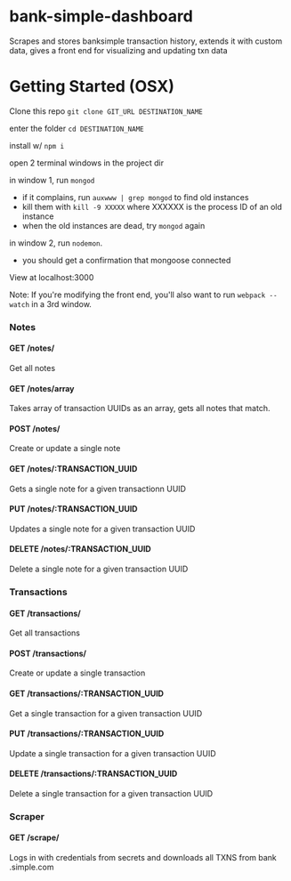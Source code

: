 # bank-simple-dashboard
Scrapes and stores banksimple transaction history, extends it with custom data, gives a front end for visualizing and updating txn data

# Getting Started (OSX)
Clone this repo `git clone GIT_URL DESTINATION_NAME`

enter the folder `cd DESTINATION_NAME`

install w/ `npm i`

open 2 terminal windows in the project dir

in window 1, run `mongod`
  - if it complains, run `auxwww | grep mongod` to find old instances
  - kill them with `kill -9 XXXXX` where XXXXXX is the process ID of an old instance
  - when the old instances are dead, try `mongod` again

in window 2, run `nodemon`.
  - you should get a confirmation that mongoose connected

View at localhost:3000

Note: If you're modifying the front end, you'll also want to run `webpack --watch` in a 3rd window.

### Notes

#### GET /notes/
  Get all notes

#### GET /notes/array
  Takes array of transaction UUIDs as an array, gets all notes that match.

#### POST /notes/
  Create or update a single note

#### GET /notes/:TRANSACTION_UUID
  Gets a single note for a given transactionn UUID

#### PUT /notes/:TRANSACTION_UUID
  Updates a single note for a given transaction UUID

#### DELETE /notes/:TRANSACTION_UUID
  Delete a single note for a given transaction UUID

### Transactions

#### GET /transactions/
  Get all transactions

#### POST /transactions/
  Create or update a single transaction

#### GET /transactions/:TRANSACTION_UUID
  Get a single transaction for a given transaction UUID

#### PUT /transactions/:TRANSACTION_UUID
  Update a single transaction for a given transaction UUID

#### DELETE /transactions/:TRANSACTION_UUID
  Delete a single transaction for a given transaction UUID

### Scraper

#### GET /scrape/
  Logs in with credentials from secrets and downloads all TXNS from bank
  .simple.com